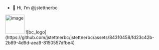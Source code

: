 - 👋 Hi, I’m @jstettnerbc

<!---
jstettnerbc/jstettnerbc is a ✨ special ✨ repository because its `README.md` (this file) appears on your GitHub profile.
You can click the Preview link to take a look at your changes.
--->

<img width="61" alt="image" src="https://github.com/jstettnerbc/jstettnerbc/assets/84310458/3ebcd671-10a0-4970-8dd1-3a3a17727c4c">
![bc_logo](https://github.com/jstettnerbc/jstettnerbc/assets/84310458/fd23c42b-2b89-4d9d-aea9-8150557dfbe4)
